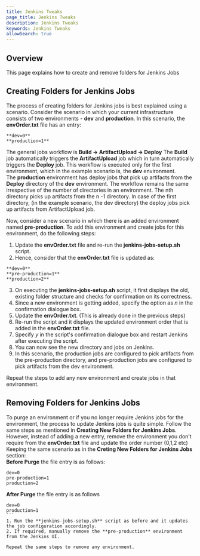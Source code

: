```yaml
---
title: Jenkins Tweaks
page_title: Jenkins Tweaks
description: Jenkins Tweaks
keywords: Jenkins Tweaks 
allowSearch: true
--- 
```


## Overview

This page explains how to create and remove folders for Jenkins Jobs

## Creating Folders for Jenkins Jobs 

The process of creating folders for Jenkins jobs is best explained using a scenario. 
Consider the scenario in which your current infrastructure consists of two environments - **dev** and **production**. In this scenario, the **envOrder.txt** file has an entry: 

```
**dev=0**
**production=1**
```

The general jobs workflow is **Build -> ArtifactUpload -> Deploy** 
The **Build** job automatically triggers the **ArtifactUpload** job which in turn automatically triggers the **Deploy** job. This workflow is executed only for the first environment, which in the example scenario is, the **dev** environment.  
The **production** environment has deploy jobs that pick up artifacts from the **Deploy** directory of the **dev** environment. 
The workflow remains the same irrespective of the number of directories in an environment.  The nth directory picks up artifacts from the n -1 directory. In case of the first directory, (in the example scenario, the dev directory) the deploy jobs pick up artifacts from ArtifactUpload job. 

Now, consider a new scenario in which there is an added environment named **pre-production**.  To add this environment and create jobs for this environment, do the following steps:
1. Update the **envOrder.txt** file and re-run the **jenkins-jobs-setup.sh** script. 
2. Hence, consider that the **envOrder.txt** file is updated as: 

```
**dev=0**
**pre-production=1** 
**production=2**
```
3. On executing the  **jenkins-jobs-setup.sh** script, it first displays the old, existing folder structure and checks for confirmation on its correctness. 
4. Since a new environment is getting added, specify the option as *n* in the confirmation dialogue box. 
5. Update the **envOrder.txt**.  (This is already done in the previous steps) 
6. Re-run the script and it displays the updated environment order that is added in the **envOrder.txt** file. 
7. Specify *y* in the script's confirmation dialogue box and restart Jenkins after executing the script. 
8. You can now see the new directory and jobs on Jenkins. 
9. In this scenario, the production jobs are configured to pick artifacts from the pre-production directory, and pre-production jobs are configured to pick artifacts from the dev environment.    

Repeat the steps to add any new environment and create jobs in that environment.
 
## Removing Folders for Jenkins Jobs  

To purge an environment or if you no longer require Jenkins jobs for the environment, the process to update Jenkins jobs is quite simple. Follow the same steps as mentioned in **Creating New Folders for Jenkins Jobs**. However, instead of adding a new entry, remove the environment you don’t require from the **envOrder.txt** file and update the order number (0,1,2 etc) 
Keeping the same scenario as in the **Creting New Folders for Jenkins Jobs** section:  
**Before Purge** the file entry is as follows:

```
dev=0 
pre-production=1 
production=2
```  
**After Purge** the file entry is as follows

````
dev=0
production=1
```        
1. Run the **jenkins-jobs-setup.sh** script as before and it updates the job configuration accordingly. 
2. If required, manually remove the **pre-production** environment from the Jenkins UI. 

Repeat the same steps to remove any environment. 
                        
